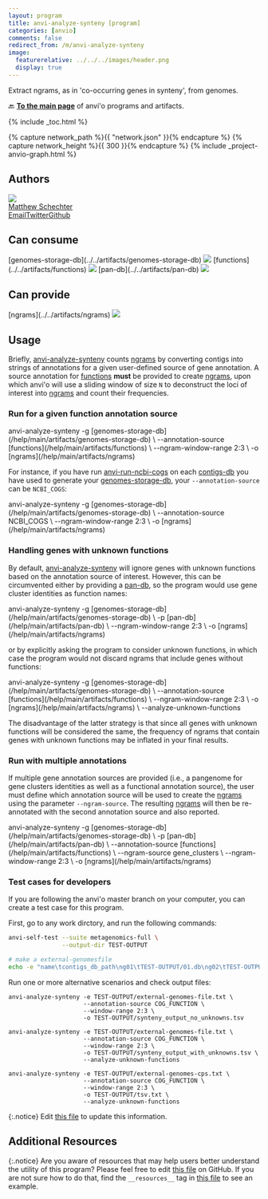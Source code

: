 ```yaml
---
layout: program
title: anvi-analyze-synteny [program]
categories: [anvio]
comments: false
redirect_from: /m/anvi-analyze-synteny
image:
  featurerelative: ../../../images/header.png
  display: true
---
```


Extract ngrams, as in &#x27;co-occurring genes in synteny&#x27;, from genomes.

🔙 **[To the main page](../../)** of anvi'o programs and artifacts.


{% include _toc.html %}
<div id="svg" class="subnetwork"></div>
{% capture network_path %}{{ "network.json" }}{% endcapture %}
{% capture network_height %}{{ 300 }}{% endcapture %}
{% include _project-anvio-graph.html %}


## Authors

<div class="anvio-person"><div class="anvio-person-info"><div class="anvio-person-photo"><img class="anvio-person-photo-img" src="../../images/authors/mschecht.jpg" /></div><div class="anvio-person-info-box"><a href="/people/mschecht" target="_blank"><span class="anvio-person-name">Matthew Schechter</span></a><div class="anvio-person-social-box"><a href="mailto:mschechter@uchicago.edu" class="person-social" target="_blank"><i class="fa fa-fw fa-envelope-square"></i>Email</a><a href="http://twitter.com/mschecht_bio" class="person-social" target="_blank"><i class="fa fa-fw fa-twitter-square"></i>Twitter</a><a href="http://github.com/mschecht" class="person-social" target="_blank"><i class="fa fa-fw fa-github"></i>Github</a></div></div></div></div>



## Can consume


<p style="text-align: left" markdown="1"><span class="artifact-r">[genomes-storage-db](../../artifacts/genomes-storage-db) <img src="../../images/icons/DB.png" class="artifact-icon-mini" /></span> <span class="artifact-r">[functions](../../artifacts/functions) <img src="../../images/icons/CONCEPT.png" class="artifact-icon-mini" /></span> <span class="artifact-r">[pan-db](../../artifacts/pan-db) <img src="../../images/icons/DB.png" class="artifact-icon-mini" /></span></p>


## Can provide


<p style="text-align: left" markdown="1"><span class="artifact-p">[ngrams](../../artifacts/ngrams) <img src="../../images/icons/CONCEPT.png" class="artifact-icon-mini" /></span></p>


## Usage


Briefly, <span class="artifact-p">[anvi-analyze-synteny](/help/main/programs/anvi-analyze-synteny)</span> counts <span class="artifact-n">[ngrams](/help/main/artifacts/ngrams)</span> by converting contigs into strings of annotations for a given user-defined source of gene annotation. A source annotation for <span class="artifact-n">[functions](/help/main/artifacts/functions)</span> **must** be provided to create <span class="artifact-n">[ngrams](/help/main/artifacts/ngrams)</span>, upon which anvi'o will use a sliding window of size `N` to deconstruct the loci of interest into <span class="artifact-n">[ngrams](/help/main/artifacts/ngrams)</span> and count their frequencies.

### Run for a given function annotation source

<div class="codeblock" markdown="1">
anvi&#45;analyze&#45;synteny &#45;g <span class="artifact&#45;n">[genomes&#45;storage&#45;db](/help/main/artifacts/genomes&#45;storage&#45;db)</span> \
                     &#45;&#45;annotation&#45;source <span class="artifact&#45;n">[functions](/help/main/artifacts/functions)</span> \
                     &#45;&#45;ngram&#45;window&#45;range 2:3 \
                     &#45;o <span class="artifact&#45;n">[ngrams](/help/main/artifacts/ngrams)</span>
</div>

For instance, if you have run <span class="artifact-p">[anvi-run-ncbi-cogs](/help/main/programs/anvi-run-ncbi-cogs)</span> on each <span class="artifact-n">[contigs-db](/help/main/artifacts/contigs-db)</span> you have used to generate your <span class="artifact-n">[genomes-storage-db](/help/main/artifacts/genomes-storage-db)</span>, your `--annotation-source` can be `NCBI_COGS`:

<div class="codeblock" markdown="1">
anvi&#45;analyze&#45;synteny &#45;g <span class="artifact&#45;n">[genomes&#45;storage&#45;db](/help/main/artifacts/genomes&#45;storage&#45;db)</span> \
                     &#45;&#45;annotation&#45;source NCBI_COGS \
                     &#45;&#45;ngram&#45;window&#45;range 2:3 \
                     &#45;o <span class="artifact&#45;n">[ngrams](/help/main/artifacts/ngrams)</span>
</div>


### Handling genes with unknown functions 

By default, <span class="artifact-p">[anvi-analyze-synteny](/help/main/programs/anvi-analyze-synteny)</span> will ignore genes with unknown functions based on the annotation source of interest. However, this can be circumvented either by providing a <span class="artifact-n">[pan-db](/help/main/artifacts/pan-db)</span>, so the program would use gene cluster identities as function names:

<div class="codeblock" markdown="1">
anvi&#45;analyze&#45;synteny &#45;g <span class="artifact&#45;n">[genomes&#45;storage&#45;db](/help/main/artifacts/genomes&#45;storage&#45;db)</span> \
                     &#45;p <span class="artifact&#45;n">[pan&#45;db](/help/main/artifacts/pan&#45;db)</span> \
                     &#45;&#45;ngram&#45;window&#45;range 2:3 \
                     &#45;o <span class="artifact&#45;n">[ngrams](/help/main/artifacts/ngrams)</span>
</div>

or by explicitly asking the program to consider unknown functions, in which case the program would not discard ngrams that include genes without functions:

<div class="codeblock" markdown="1">
anvi&#45;analyze&#45;synteny &#45;g <span class="artifact&#45;n">[genomes&#45;storage&#45;db](/help/main/artifacts/genomes&#45;storage&#45;db)</span> \
                     &#45;&#45;annotation&#45;source <span class="artifact&#45;n">[functions](/help/main/artifacts/functions)</span> \
                     &#45;&#45;ngram&#45;window&#45;range 2:3 \
                     &#45;o <span class="artifact&#45;n">[ngrams](/help/main/artifacts/ngrams)</span> \
                     &#45;&#45;analyze&#45;unknown&#45;functions
</div>

The disadvantage of the latter strategy is that since all genes with unknown functions will be considered the same, the frequency of ngrams that contain genes with unknown functions may be inflated in your final results.

### Run with multiple annotations

If multiple gene annotation sources are provided (i.e., a pangenome for gene clusters identities as well as a functional annotation source), the user must define which annotation source will be used to create the <span class="artifact-n">[ngrams](/help/main/artifacts/ngrams)</span> using the parameter `--ngram-source`. The resulting <span class="artifact-n">[ngrams](/help/main/artifacts/ngrams)</span> will then be re-annotated with the second annotation source and also reported. 

<div class="codeblock" markdown="1">
anvi&#45;analyze&#45;synteny &#45;g <span class="artifact&#45;n">[genomes&#45;storage&#45;db](/help/main/artifacts/genomes&#45;storage&#45;db)</span> \
                     &#45;p <span class="artifact&#45;n">[pan&#45;db](/help/main/artifacts/pan&#45;db)</span> \
                     &#45;&#45;annotation&#45;source <span class="artifact&#45;n">[functions](/help/main/artifacts/functions)</span> \
                     &#45;&#45;ngram&#45;source gene_clusters \
                     &#45;&#45;ngram&#45;window&#45;range 2:3 \
                     &#45;o <span class="artifact&#45;n">[ngrams](/help/main/artifacts/ngrams)</span>
</div>

### Test cases for developers

If you are following the anvi'o master branch on your computer, you can create a test case for this program.

First, go to any work dirctory, and run the following commands:

``` bash
anvi-self-test --suite metagenomics-full \
               --output-dir TEST-OUTPUT

# make a external-genomesfile
echo -e "name\tcontigs_db_path\ng01\tTEST-OUTPUT/01.db\ng02\tTEST-OUTPUT/02.db\ng03\tTEST-OUTPUT/03.db" > TEST-OUTPUT/external-genomes-file.txt
```

Run one or more alternative scenarios and check output files:

```
anvi-analyze-synteny -e TEST-OUTPUT/external-genomes-file.txt \
                     --annotation-source COG_FUNCTION \
                     --window-range 2:3 \
                     -o TEST-OUTPUT/synteny_output_no_unknowns.tsv

anvi-analyze-synteny -e TEST-OUTPUT/external-genomes-file.txt \
                     --annotation-source COG_FUNCTION \
                     --window-range 2:3 \
                     -o TEST-OUTPUT/synteny_output_with_unknowns.tsv \
                     --analyze-unknown-functions

anvi-analyze-synteny -e TEST-OUTPUT/external-genomes-cps.txt \
                     --annotation-source COG_FUNCTION \
                     --window-range 2:3 \
                     -o TEST-OUTPUT/tsv.txt \
                     --analyze-unknown-functions
```


{:.notice}
Edit [this file](https://github.com/merenlab/anvio/tree/master/anvio/docs/programs/anvi-analyze-synteny.md) to update this information.


## Additional Resources



{:.notice}
Are you aware of resources that may help users better understand the utility of this program? Please feel free to edit [this file](https://github.com/merenlab/anvio/tree/master/bin/anvi-analyze-synteny) on GitHub. If you are not sure how to do that, find the `__resources__` tag in [this file](https://github.com/merenlab/anvio/blob/master/bin/anvi-interactive) to see an example.
